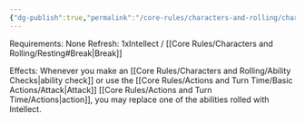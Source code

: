 ```yaml
---
{"dg-publish":true,"permalink":"/core-rules/characters-and-rolling/character-sheet/skills-and-flaws/skill-list/intelect/rank-2/flash-of-intellect/"}
---
```


Requirements: None
Refresh: 1xIntellect / [[Core Rules/Characters and Rolling/Resting#Break\|Break]]

Effects:
Whenever you make an [[Core Rules/Characters and Rolling/Ability Checks\|ability check]] or use the [[Core Rules/Actions and Turn Time/Basic Actions/Attack\|Attack]] [[Core Rules/Actions and Turn Time/Actions\|action]], you may replace one of the abilities rolled with Intellect.